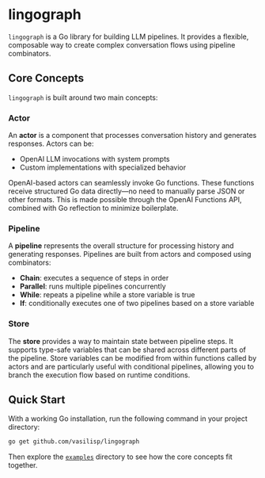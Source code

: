 # lingograph

`lingograph` is a Go library for building LLM pipelines. It provides a
flexible, composable way to create complex conversation flows using pipeline
combinators.

## Core Concepts

`lingograph` is built around two main concepts:

### Actor

An **actor** is a component that processes conversation history and generates
responses. Actors can be:

- OpenAI LLM invocations with system prompts
- Custom implementations with specialized behavior

OpenAI-based actors can seamlessly invoke Go functions. These functions receive
structured Go data directly—no need to manually parse JSON or other formats.
This is made possible through the OpenAI Functions API, combined with Go
reflection to minimize boilerplate.

### Pipeline

A **pipeline** represents the overall structure for processing history and
generating responses. Pipelines are built from actors and composed using
combinators:

- **Chain**: executes a sequence of steps in order
- **Parallel**: runs multiple pipelines concurrently
- **While**: repeats a pipeline while a store variable is true
- **If**: conditionally executes one of two pipelines based on a store variable

### Store

The **store** provides a way to maintain state between pipeline steps. It
supports type-safe variables that can be shared across different parts of the
pipeline. Store variables can be modified from within functions called by
actors and are particularly useful with conditional pipelines, allowing
you to branch the execution flow based on runtime conditions.

## Quick Start

With a working Go installation, run the following command in your project
directory:

```bash
go get github.com/vasilisp/lingograph
```

Then explore the [`examples`](https://github.com/vasilisp/lingograph/tree/main/examples) directory to see how the core concepts
fit together.

